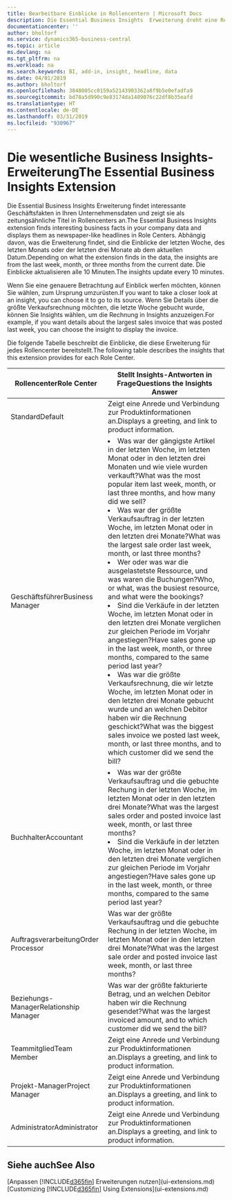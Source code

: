 ```yaml
---
title: Bearbeitbare Einblicke in Rollencentern | Microsoft Docs
description: Die Essential Business Insights  Erweiterung dreht eine Reihe von Geschäftseinblicke in Rollencentern.
documentationcenter: ''
author: bholtorf
ms.service: dynamics365-business-central
ms.topic: article
ms.devlang: na
ms.tgt_pltfrm: na
ms.workload: na
ms.search.keywords: BI, add-in, insight, headline, data
ms.date: 04/01/2019
ms.author: bholtorf
ms.openlocfilehash: 3848005cc0159a52143903362a8f9b5e0efadfa9
ms.sourcegitcommit: bd78a5d990c9e83174da1409076c22df8b35eafd
ms.translationtype: HT
ms.contentlocale: de-DE
ms.lasthandoff: 03/31/2019
ms.locfileid: "930967"
---
```

# <a name="the-essential-business-insights-extension"></a><span data-ttu-id="bf9d4-103">Die wesentliche Business Insights-Erweiterung</span><span class="sxs-lookup"><span data-stu-id="bf9d4-103">The Essential Business Insights Extension</span></span>
<span data-ttu-id="bf9d4-104">Die Essential Business Insights Erweiterung findet interessante Geschäftsfakten in Ihren Unternehmensdaten und zeigt sie als zeitungsähnliche Titel in Rollencenters an.</span><span class="sxs-lookup"><span data-stu-id="bf9d4-104">The Essential Business Insights extension finds interesting business facts in your company data and displays them as newspaper-like headlines in Role Centers.</span></span> <span data-ttu-id="bf9d4-105">Abhängig davon, was die Erweiterung findet, sind die Einblicke der letzten Woche, des letzten Monats oder der letzten drei Monate ab dem aktuellen Datum.</span><span class="sxs-lookup"><span data-stu-id="bf9d4-105">Depending on what the extension finds in the data, the insights are from the last week, month, or three months from the current date.</span></span> <span data-ttu-id="bf9d4-106">Die Einblicke aktualisieren alle 10 Minuten.</span><span class="sxs-lookup"><span data-stu-id="bf9d4-106">The insights update every 10 minutes.</span></span>  

<span data-ttu-id="bf9d4-107">Wenn Sie eine genauere Betrachtung auf Einblick werfen möchten, können Sie wählen, zum Ursprung  umzurüsten.</span><span class="sxs-lookup"><span data-stu-id="bf9d4-107">If you want to take a closer look at an insight, you can choose it to go to its source.</span></span> <span data-ttu-id="bf9d4-108">Wenn Sie Details über die größte Verkaufsrechnung möchten, die letzte Woche gebucht wurde, können Sie Insights wählen, um die Rechnung in Insights anzuzeigen.</span><span class="sxs-lookup"><span data-stu-id="bf9d4-108">For example, if you want details about the largest sales invoice that was posted last week, you can choose the insight to display the invoice.</span></span>

<span data-ttu-id="bf9d4-109">Die folgende Tabelle beschreibt die Einblicke, die diese Erweiterung für jedes Rollencenter bereitstellt.</span><span class="sxs-lookup"><span data-stu-id="bf9d4-109">The following table describes the insights that this extension provides for each Role Center.</span></span>

|<span data-ttu-id="bf9d4-110">Rollencenter</span><span class="sxs-lookup"><span data-stu-id="bf9d4-110">Role Center</span></span>|<span data-ttu-id="bf9d4-111">Stellt Insights-Antworten in Frage</span><span class="sxs-lookup"><span data-stu-id="bf9d4-111">Questions the Insights Answer</span></span>|
|----|-----|
|<span data-ttu-id="bf9d4-112">Standard</span><span class="sxs-lookup"><span data-stu-id="bf9d4-112">Default</span></span>|<span data-ttu-id="bf9d4-113">Zeigt eine Anrede und Verbindung zur Produktinformationen an.</span><span class="sxs-lookup"><span data-stu-id="bf9d4-113">Displays a greeting, and link to product information.</span></span>|
|<span data-ttu-id="bf9d4-114">Geschäftsführer</span><span class="sxs-lookup"><span data-stu-id="bf9d4-114">Business Manager</span></span>|<li> <span data-ttu-id="bf9d4-115">Was war der gängigste Artikel in der letzten Woche, im letzten Monat oder in den letzten drei Monaten und wie viele wurden verkauft?</span><span class="sxs-lookup"><span data-stu-id="bf9d4-115">What was the most popular item last week, month, or last three months, and how many did we sell?</span></span><br><li> <span data-ttu-id="bf9d4-116">Was war der größte Verkaufsauftrag in der letzten Woche, im letzten Monat oder in den letzten drei Monate?</span><span class="sxs-lookup"><span data-stu-id="bf9d4-116">What was the largest sale order last week, month, or last three months?</span></span><br><li> <span data-ttu-id="bf9d4-117">Wer oder was war die ausgelastetste Ressource, und was waren die Buchungen?</span><span class="sxs-lookup"><span data-stu-id="bf9d4-117">Who, or what, was the busiest resource, and what were the bookings?</span></span><br><li> <span data-ttu-id="bf9d4-118">Sind die Verkäufe in der letzten Woche, im letzten Monat oder in den letzten drei Monate verglichen zur gleichen Periode im Vorjahr angestiegen?</span><span class="sxs-lookup"><span data-stu-id="bf9d4-118">Have sales gone up in the last week, month, or three months, compared to the same period last year?</span></span><br><li> <span data-ttu-id="bf9d4-119">Was war die größte Verkaufsrechnung, die wir letzte Woche, im letzten Monat oder in den letzten drei Monate gebucht wurde und an welchen Debitor haben wir die Rechnung geschickt?</span><span class="sxs-lookup"><span data-stu-id="bf9d4-119">What was the biggest sales invoice we posted last week, month, or last three months, and to which customer did we send the bill?</span></span></li> |
|<span data-ttu-id="bf9d4-120">Buchhalter</span><span class="sxs-lookup"><span data-stu-id="bf9d4-120">Accountant</span></span>|<li> <span data-ttu-id="bf9d4-121">Was war der größte Verkaufsauftrag und die gebuchte Rechung in der letzten Woche, im letzten Monat oder in den letzten drei Monate?</span><span class="sxs-lookup"><span data-stu-id="bf9d4-121">What was the largest sales order and posted invoice last week, month, or last three months?</span></span><br><li> <span data-ttu-id="bf9d4-122">Sind die Verkäufe in der letzten Woche, im letzten Monat oder in den letzten drei Monate verglichen zur gleichen Periode im Vorjahr angestiegen?</span><span class="sxs-lookup"><span data-stu-id="bf9d4-122">Have sales gone up in the last week, month, or three months, compared to the same period last year?</span></span> |
|<span data-ttu-id="bf9d4-123">Auftragsverarbeitung</span><span class="sxs-lookup"><span data-stu-id="bf9d4-123">Order Processor</span></span>| <span data-ttu-id="bf9d4-124">Was war der größte Verkaufsauftrag und die gebuchte Rechung in der letzten Woche, im letzten Monat oder in den letzten drei Monate?</span><span class="sxs-lookup"><span data-stu-id="bf9d4-124">What was the largest sale order and posted invoice last week, month, or last three months?</span></span>|
|<span data-ttu-id="bf9d4-125">Beziehungs-Manager</span><span class="sxs-lookup"><span data-stu-id="bf9d4-125">Relationship Manager</span></span>| <span data-ttu-id="bf9d4-126">Was war der größte fakturierte Betrag, und an welchen Debitor haben wir die Rechnung gesendet?</span><span class="sxs-lookup"><span data-stu-id="bf9d4-126">What was the largest invoiced amount, and to which customer did we send the bill?</span></span>|
|<span data-ttu-id="bf9d4-127">Teammitglied</span><span class="sxs-lookup"><span data-stu-id="bf9d4-127">Team Member</span></span>| <span data-ttu-id="bf9d4-128">Zeigt eine Anrede und Verbindung zur Produktinformationen an.</span><span class="sxs-lookup"><span data-stu-id="bf9d4-128">Displays a greeting, and link to product information.</span></span>|
|<span data-ttu-id="bf9d4-129">Projekt-Manager</span><span class="sxs-lookup"><span data-stu-id="bf9d4-129">Project Manager</span></span>| <span data-ttu-id="bf9d4-130">Zeigt eine Anrede und Verbindung zur Produktinformationen an.</span><span class="sxs-lookup"><span data-stu-id="bf9d4-130">Displays a greeting, and link to product information.</span></span>|
|<span data-ttu-id="bf9d4-131">Administrator</span><span class="sxs-lookup"><span data-stu-id="bf9d4-131">Administrator</span></span>| <span data-ttu-id="bf9d4-132">Zeigt eine Anrede und Verbindung zur Produktinformationen an.</span><span class="sxs-lookup"><span data-stu-id="bf9d4-132">Displays a greeting, and link to product information.</span></span>|

## <a name="see-also"></a><span data-ttu-id="bf9d4-133">Siehe auch</span><span class="sxs-lookup"><span data-stu-id="bf9d4-133">See Also</span></span>
<span data-ttu-id="bf9d4-134">[Anpassen [!INCLUDE[d365fin](includes/d365fin_md.md)] Erweiterungen nutzen](ui-extensions.md)</span><span class="sxs-lookup"><span data-stu-id="bf9d4-134">[Customizing [!INCLUDE[d365fin](includes/d365fin_md.md)] Using Extensions](ui-extensions.md)</span></span>
